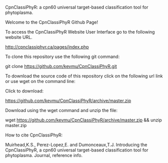 CpnClassiPhyR: a cpn60 universal target-based classification tool for phytoplasma.



Welcome to the CpnClassiPhyR Github Page!

To access the CpnClassiPhyR Website User Interface go to the following website URL.

http://cpnclassiphyr.ca/pages/index.php


To clone this repository use the following git command:

git clone https://github.com/kevmu/CpnClassiPhyR.git


To download the source code of this repository click on the following url link or use wget on the command line:


Click to download:

https://github.com/kevmu/CpnClassiPhyR/archive/master.zip


Download using the wget command and unzip the file:

wget https://github.com/kevmu/CpnClassiPhyR/archive/master.zip && unzip master.zip 

How to cite CpnClassiPhyR:

Muirhead,K.S., Perez-Lopez,E. and Dumonceaux,T.J. Introducing the CpnClassiPhyR, a cpn60 universal target-based classification tool for phytoplasma. Journal, reference info.

